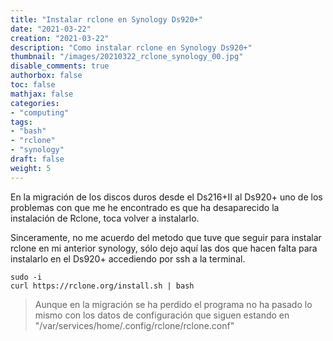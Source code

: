 ```yaml
---
title: "Instalar rclone en Synology Ds920+"
date: "2021-03-22"
creation: "2021-03-22"
description: "Como instalar rclone en Synology Ds920+"
thumbnail: "/images/20210322_rclone_synology_00.jpg"
disable_comments: true
authorbox: false
toc: false
mathjax: false
categories:
- "computing"
tags:
- "bash"
- "rclone"
- "synology"
draft: false
weight: 5
---
```

En la migración de los discos duros desde el Ds216+II al Ds920+ uno de los problemas con que me he encontrado es que ha desaparecido la instalación de Rclone, toca volver a instalarlo.
<!--more-->

Sinceramente, no me acuerdo del metodo que tuve que seguir para instalar rclone en mi anterior synology, sólo dejo aquí las dos que hacen falta para instalarlo en el Ds920+ accediendo por ssh a la terminal.

```
sudo -i
curl https://rclone.org/install.sh | bash
```

> Aunque en la migración se ha perdido el programa no ha pasado lo mismo con los datos de configuración que siguen estando en "/var/services/home/.config/rclone/rclone.conf"

[Rclone]: https://rclone.org
